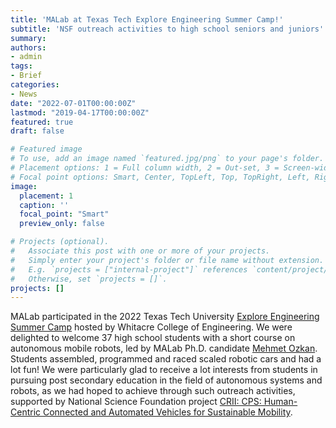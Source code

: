 ```yaml
---
title: 'MALab at Texas Tech Explore Engineering Summer Camp!'
subtitle: 'NSF outreach activities to high school seniors and juniors'
summary:
authors:
- admin
tags:
- Brief
categories:
- News
date: "2022-07-01T00:00:00Z"
lastmod: "2019-04-17T00:00:00Z"
featured: true
draft: false

# Featured image
# To use, add an image named `featured.jpg/png` to your page's folder.
# Placement options: 1 = Full column width, 2 = Out-set, 3 = Screen-width
# Focal point options: Smart, Center, TopLeft, Top, TopRight, Left, Right, BottomLeft, Bottom, BottomRight
image:
  placement: 1
  caption: ''
  focal_point: "Smart"
  preview_only: false

# Projects (optional).
#   Associate this post with one or more of your projects.
#   Simply enter your project's folder or file name without extension.
#   E.g. `projects = ["internal-project"]` references `content/project/deep-learning/index.md`.
#   Otherwise, set `projects = []`.
projects: []
---
```


MALab participated in the 2022 Texas Tech University [Explore Engineering Summer Camp](https://www.depts.ttu.edu/coe/undergraduate/explore/) hosted by Whitacre College of Engineering. We were delighted to welcome 37 high school students with a short course on autonomous mobile robots, led by MALab Ph.D. candidate [Mehmet Ozkan](https://www.ma-yao.com/authors/mehmet/). Students assembled, programmed and raced scaled robotic cars and had a lot fun! We were particularly glad to receive a lot interests from students in pursuing post secondary education in the field of autonomous systems and robots, as we had hoped to achieve through such outreach activities, supported by National Science Foundation project [CRII: CPS: Human-Centric Connected and Automated Vehicles for Sustainable Mobility](https://www.nsf.gov/awardsearch/showAward?AWD_ID=2153229&HistoricalAwards=false).
